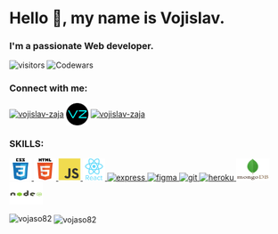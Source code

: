 # Hello 👋, my name is Vojislav.
### I'm a passionate Web developer.

![visitors](https://visitor-badge.glitch.me/badge?page_id=vojaso82.visitor-badge)
![Codewars](https://www.codewars.com/users/vojaso82/badges/micro)

<h3 align="left">Connect with me:</h3>
<p align="left">
<a href="https://linkedin.com/in/vojislav-zaja" target="_blank"><img align="center" src="https://raw.githubusercontent.com/rahuldkjain/github-profile-readme-generator/master/src/images/icons/Social/linked-in-alt.svg" alt="vojislav-zaja" height="40" width="40" /></a>     <a href="https://www.vojidev.com" target="_blank"><img align="center" src="https://github.com/vojaso82/my-portfolio/blob/master/public/logo512.png" alt="vojislav-zaja" height="40" width="40" /></a>
    <a href="https://www.codewars.com/users/vojaso82" target="_blank"><img align="center" src="https://camo.githubusercontent.com/5334ac63cec7844521712c1f88727711dc1dc6a8b2a6ea85612408869f8dfef9/687474703a2f2f7777772e736f66746c61622e6e7475612e67722f7e6e69636b69652f696d616765732f6c6f676f2f636f6465776172732e706e67" alt="vojislav-zaja" height="40" width="40" /></a>
</p>



<h3 align="left">SKILLS:</h3>
<p align="left"> <a href="https://www.w3schools.com/css/" target="_blank"> <img src="https://raw.githubusercontent.com/devicons/devicon/master/icons/css3/css3-original-wordmark.svg" alt="css3" width="40" height="40"/> </a> <a href="https://www.w3.org/html/" target="_blank"> <img src="https://raw.githubusercontent.com/devicons/devicon/master/icons/html5/html5-original-wordmark.svg" alt="html5" width="40" height="40"/> </a> <a href="https://developer.mozilla.org/en-US/docs/Web/JavaScript" target="_blank"> <img src="https://raw.githubusercontent.com/devicons/devicon/master/icons/javascript/javascript-original.svg" alt="javascript" width="40" height="40"/> </a> <a href="https://reactjs.org/" target="_blank"> <img src="https://raw.githubusercontent.com/devicons/devicon/master/icons/react/react-original-wordmark.svg" alt="react" width="40" height="40"/> </a><a color="blue" href="https://expressjs.com" target="_blank"> <img src="https://miro.medium.com/max/766/1*uPL1uCtLBRSk6akPL2hNzg.jpeg" alt="express" width="60" height="40"/> </a> <a href="https://www.figma.com/" target="_blank"> <img src="https://www.vectorlogo.zone/logos/figma/figma-icon.svg" alt="figma" width="40" height="40"/> </a> <a href="https://git-scm.com/" target="_blank"> <img src="https://www.vectorlogo.zone/logos/git-scm/git-scm-icon.svg" alt="git" width="40" height="40"/> </a> <a href="https://heroku.com" target="_blank"> <img src="https://www.vectorlogo.zone/logos/heroku/heroku-icon.svg" alt="heroku" width="40" height="40"/> </a>  <a href="https://www.mongodb.com/" target="_blank"> <img src="https://raw.githubusercontent.com/devicons/devicon/master/icons/mongodb/mongodb-original-wordmark.svg" alt="mongodb" width="60" height="40"/> </a> <a href="https://nodejs.org" target="_blank"> <img src="https://raw.githubusercontent.com/devicons/devicon/master/icons/nodejs/nodejs-original-wordmark.svg" alt="nodejs" width="60" height="40"/> </a>  </p>


<p><img align="left" src="https://github-readme-stats.vercel.app/api/top-langs?username=vojaso82&show_icons=true&locale=en&layout=compact" alt="vojaso82" /></p>

<p>&nbsp;<img align="center" width="350px "src="https://github-readme-stats.vercel.app/api?username=vojaso82&show_icons=true&locale=en" alt="vojaso82" /></p>

